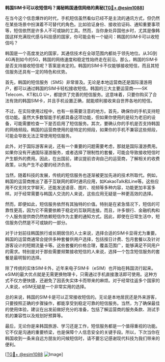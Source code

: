 **韩国SIM卡可以收短信吗？揭秘韩国通信网络的奥秘[[TG💪+ @esim1088](https://t.me/s/esim1088)]**

在当今这个信息爆炸的时代，手机短信虽然看似已经不是主流的通讯方式，但仍然在某些场景中扮演着不可替代的角色。比如验证身份、接收验证码、通知重要事项等，短信依然是许多人不可或缺的工具。然而，当你身处异国他乡时，尤其是像韩国这样充满现代感与科技感的国家，你可能会有一个疑问：韩国的SIM卡可以收短信吗？

韩国是一个高度发达的国家，其通信技术在全球范围内都处于领先地位。从3G到4G再到如今的5G，韩国的网络速度和稳定性始终走在前沿。那么，韩国的SIM卡是否支持接收短信呢？答案是肯定的。韩国的SIM卡不仅能够接收短信，而且其短信服务还具有一定的特色和优势。

首先，韩国的短信服务（SMS）非常普及。无论是本地运营商还是国际漫游用户，都可以通过韩国的SIM卡轻松接收短信。韩国的三大主要运营商——SK Telecom、KT和LG U+，都提供了完善的短信服务。这意味着，只要你购买了合法有效的韩国SIM卡，并且手机设置正确，就能顺利接收来自世界各地的短信。

不过，在实际使用过程中，也有一些需要注意的地方。首先，确保你的手机支持短信功能。虽然大多数智能手机都具备这项功能，但如果你使用的是较为老旧的设备，可能需要检查一下是否启用了短信服务。其次，要确认你的手机是否支持韩国的网络频段。韩国的运营商使用的是特定的频段，如果你的手机不兼容这些频段，可能会导致无法正常使用短信服务。

此外，对于国际游客来说，还有一个重要的问题需要考虑，那就是国际漫游费用。如果你没有开通国际漫游服务，或者选择了限制性的套餐，可能会导致接收短信时产生额外的费用。因此，在出国前，建议提前咨询自己的运营商，了解相关的收费政策，以免产生不必要的经济负担。

当然，随着科技的发展，传统的短信服务也逐渐被更加先进的技术所取代。例如，韩国的运营商推出了基于互联网的即时通讯应用，如KakaoTalk和Line等。这些应用不仅支持文字聊天，还能发送语音、图片、视频等多种内容，功能更加丰富多样。对于经常需要与韩国人交流的人来说，这些应用无疑是一种更高效的选择。

然而，即便如此，短信服务依然有其独特的价值。特别是在紧急情况下，短信的可靠性更高，因为它不需要依赖于稳定的互联网连接。而且，许多银行、金融机构和个人服务提供商仍然依赖短信作为主要的通知方式。因此，即使在日常生活中，短信服务仍然是不可或缺的一部分。

对于计划前往韩国旅行或长期居住的人士来说，选择合适的SIM卡显得尤为重要。韩国的运营商通常会提供多种套餐供用户选择，包括按日计费、包月套餐以及针对游客设计的短期流量卡等。这些套餐的价格合理，覆盖范围广，能够满足不同用户的需求。特别是对于那些需要频繁接收短信的人来说，选择一个包含短信服务的套餐是最明智的选择。

除了传统的实体SIM卡外，近年来电子SIM卡（eSIM）也开始在韩国流行起来。eSIM的最大优点就是无需更换物理卡，只需通过手机直接激活即可使用。这种方式不仅方便快捷，还避免了因丢失实体卡而带来的麻烦。对于经常往返多个国家的人来说，eSIM无疑是一个非常实用的选择。

总的来说，韩国的SIM卡是可以正常接收短信的。无论是本地居民还是外来游客，只要按照正确的步骤操作，都能享受到稳定可靠的短信服务。当然，为了确保最佳的使用体验，建议在出发前做好充分的准备，包括了解运营商的服务条款、测试手机的兼容性以及规划好预算等。

最后，无论你是来韩国旅游、学习还是工作，短信服务都是一个值得重视的功能。它不仅是沟通的重要桥梁，也是保障个人信息安全的关键手段。所以，下次当你在韩国收到一条来自远方朋友的问候短信时，请不要忘记感谢现代科技为我们带来的便利。

[[TG💪+ @esim1088](https://t.me/s/esim1088) ![Image](https://i.postimg.cc/4NQfJmqS/Snipaste-2025-05-13-00-14-12.png)]